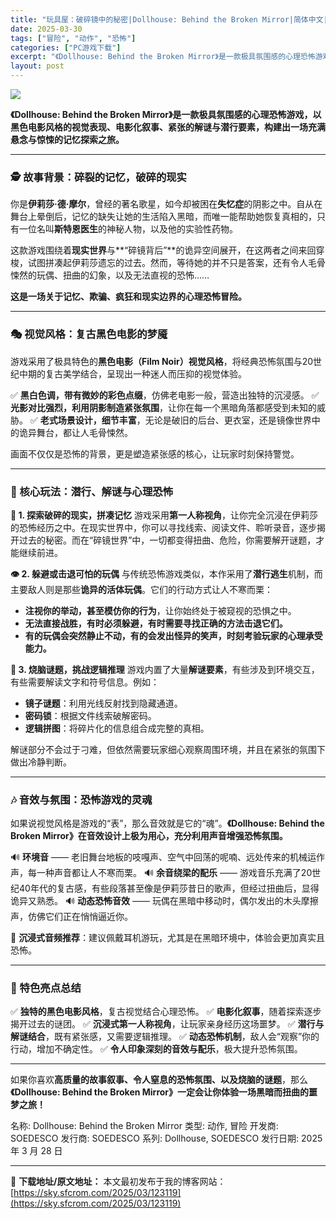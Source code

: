 ```yaml
---
title: "玩具屋：破碎镜中的秘密|Dollhouse: Behind the Broken Mirror|简体中文|8.81G"
date: 2025-03-30
tags: ["冒险", "动作", "恐怖"]
categories: ["PC游戏下载"]
excerpt: "《Dollhouse: Behind the Broken Mirror》是一款极具氛围感的心理恐怖游戏，以黑色电影风格的视觉表现、电影化叙事、紧张的解谜与潜行要素，构建出一场充满悬念与惊悚的记忆探索之旅。 🕵️ 故事背景：碎裂的记忆，破碎的现实 你是伊莉莎·德·摩尔，曾经的著名歌星，如今却被困在失&hellip;"
layout: post
---
```


<img class="aligncenter" src="https://sky.sfcrom.com/wp-content/uploads/2025/03/2025033002180878.webp" />

<strong>《Dollhouse: Behind the Broken Mirror》是一款极具氛围感的心理恐怖游戏，以黑色电影风格的视觉表现、电影化叙事、紧张的解谜与潜行要素，构建出一场充满悬念与惊悚的记忆探索之旅。</strong>

<hr />

<h3><strong>🕵️ 故事背景：碎裂的记忆，破碎的现实</strong></h3>
你是<strong>伊莉莎·德·摩尔</strong>，曾经的著名歌星，如今却被困在<strong>失忆症</strong>的阴影之中。自从在舞台上晕倒后，记忆的缺失让她的生活陷入黑暗，而唯一能帮助她恢复真相的，只有一位名叫<strong>斯特恩医生</strong>的神秘人物，以及他的实验性药物。

这款游戏围绕着<strong>现实世界</strong>与**“碎镜背后”**的诡异空间展开，在这两者之间来回穿梭，试图拼凑起伊莉莎遗忘的过去。然而，等待她的并不只是答案，还有令人毛骨悚然的玩偶、扭曲的幻象，以及无法直视的恐怖……

<strong>这是一场关于记忆、欺骗、疯狂和现实边界的心理恐怖冒险。</strong>

<hr />

<h3><strong>🎭 视觉风格：复古黑色电影的梦魇</strong></h3>
游戏采用了极具特色的<strong>黑色电影（Film Noir）视觉风格</strong>，将经典恐怖氛围与20世纪中期的复古美学结合，呈现出一种迷人而压抑的视觉体验。

✅ <strong>黑白色调，带有微妙的彩色点缀</strong>，仿佛老电影一般，营造出独特的沉浸感。
✅ <strong>光影对比强烈，利用阴影制造紧张氛围</strong>，让你在每一个黑暗角落都感受到未知的威胁。
✅ <strong>老式场景设计，细节丰富</strong>，无论是破旧的后台、更衣室，还是镜像世界中的诡异舞台，都让人毛骨悚然。

画面不仅仅是恐怖的背景，更是塑造紧张感的核心，让玩家时刻保持警觉。

<hr />

<h3><strong>🧩 核心玩法：潜行、解谜与心理恐怖</strong></h3>
<strong>🔦 1. 探索破碎的现实，拼凑记忆</strong>
游戏采用<strong>第一人称视角</strong>，让你完全沉浸在伊莉莎的恐怖经历之中。在现实世界中，你可以寻找线索、阅读文件、聆听录音，逐步揭开过去的秘密。而在“碎镜世界”中，一切都变得扭曲、危险，你需要解开谜题，才能继续前进。

<strong>👁️ 2. 躲避或击退可怕的玩偶</strong>
与传统恐怖游戏类似，本作采用了<strong>潜行逃生</strong>机制，而主要敌人则是那些<strong>诡异的活体玩偶</strong>。它们的行动方式让人不寒而栗：
<ul>
 	<li><strong>注视你的举动，甚至模仿你的行为</strong>，让你始终处于被窥视的恐惧之中。</li>
 	<li><strong>无法直接战胜，有时必须躲避，有时需要寻找正确的方法击退它们。</strong></li>
 	<li><strong>有的玩偶会突然静止不动，有的会发出怪异的笑声，时刻考验玩家的心理承受能力。</strong></li>
</ul>
<strong>🧠 3. 烧脑谜题，挑战逻辑推理</strong>
游戏内置了大量<strong>解谜要素</strong>，有些涉及到环境交互，有些需要解读文字和符号信息。例如：
<ul>
 	<li><strong>镜子谜题</strong>：利用光线反射找到隐藏通道。</li>
 	<li><strong>密码锁</strong>：根据文件线索破解密码。</li>
 	<li><strong>逻辑拼图</strong>：将碎片化的信息组合成完整的真相。</li>
</ul>
解谜部分不会过于刁难，但依然需要玩家细心观察周围环境，并且在紧张的氛围下做出冷静判断。

<hr />

<h3><strong>🎶 音效与氛围：恐怖游戏的灵魂</strong></h3>
如果说视觉风格是游戏的“表”，那么音效就是它的“魂”。<strong>《Dollhouse: Behind the Broken Mirror》在音效设计上极为用心，充分利用声音增强恐怖氛围。</strong>

🔊 <strong>环境音</strong> —— 老旧舞台地板的吱嘎声、空气中回荡的呢喃、远处传来的机械运作声，每一种声音都让人不寒而栗。
🔊 <strong>余音绕梁的配乐</strong> —— 游戏音乐充满了20世纪40年代的复古感，有些段落甚至像是伊莉莎昔日的歌声，但经过扭曲后，显得诡异又熟悉。
🔊 <strong>动态恐怖音效</strong> —— 玩偶在黑暗中移动时，偶尔发出的木头摩擦声，仿佛它们正在悄悄逼近你。

🔔 <strong>沉浸式音频推荐</strong>：建议佩戴耳机游玩，尤其是在黑暗环境中，体验会更加真实且恐怖。

<hr />

<h3><strong>📝 特色亮点总结</strong></h3>
✅ <strong>独特的黑色电影风格</strong>，复古视觉结合心理恐怖。
✅ <strong>电影化叙事</strong>，随着探索逐步揭开过去的谜团。
✅ <strong>沉浸式第一人称视角</strong>，让玩家亲身经历这场噩梦。
✅ <strong>潜行与解谜结合</strong>，既有紧张感，又需要逻辑推理。
✅ <strong>动态恐怖机制</strong>，敌人会“观察”你的行动，增加不确定性。
✅ <strong>令人印象深刻的音效与配乐</strong>，极大提升恐怖氛围。

<hr />

如果你喜欢<strong>高质量的故事叙事、令人窒息的恐怖氛围、以及烧脑的谜题</strong>，那么<strong>《Dollhouse: Behind the Broken Mirror》一定会让你体验一场黑暗而扭曲的噩梦之旅！</strong>

名称: Dollhouse: Behind the Broken Mirror
类型: 动作, 冒险
开发商: SOEDESCO
发行商: SOEDESCO
系列: Dollhouse, SOEDESCO
发行日期: 2025 年 3 月 28 日

---
📖 **下载地址/原文地址：** 本文最初发布于我的博客网站：[https://sky.sfcrom.com/2025/03/123119](https://sky.sfcrom.com/2025/03/123119)
